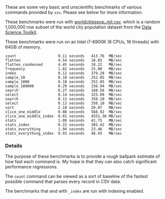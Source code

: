 These are some very basic and unscientific benchmarks of various commands
provided by `xsv`. Please see below for more information.

These benchmarks were run with
[worldcitiespop_mil.csv](http://burntsushi.net/stuff/worldcitiespop_mil.csv),
which is a random 1,000,000 row subset of the world city population dataset
from the [Data Science Toolkit](https://github.com/petewarden/dstkdata).

These benchmarks were run on an Intel i7-6900K (8 CPUs, 16 threads) with 64GB
of memory.

```
count                   0.11 seconds   413.76  MB/sec
flatten                 4.54 seconds   10.02   MB/sec
flatten_condensed       4.45 seconds   10.22   MB/sec
frequency               1.82 seconds   25.00   MB/sec
index                   0.12 seconds   379.28  MB/sec
sample_10               0.18 seconds   252.85  MB/sec
sample_1000             0.18 seconds   252.85  MB/sec
sample_100000           0.29 seconds   156.94  MB/sec
search                  0.27 seconds   168.56  MB/sec
select                  0.14 seconds   325.09  MB/sec
search                  0.13 seconds   350.10  MB/sec
select                  0.13 seconds   350.10  MB/sec
sort                    2.18 seconds   20.87   MB/sec
slice_one_middle        0.08 seconds   568.92  MB/sec
slice_one_middle_index  0.01 seconds   4551.36 MB/sec
stats                   1.09 seconds   41.75   MB/sec
stats_index             0.15 seconds   303.42  MB/sec
stats_everything        1.94 seconds   23.46   MB/sec
stats_everything_index  0.93 seconds   48.93   MB/sec
```

### Details

The purpose of these benchmarks is to provide a rough ballpark estimate of how
fast each command is. My hope is that they can also catch significant
performance regressions.

The `count` command can be viewed as a sort of baseline of the fastest possible
command that parses every record in CSV data.

The benchmarks that end with `_index` are run with indexing enabled.
